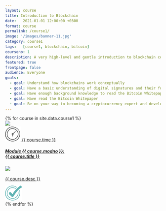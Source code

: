 ```yaml
---
layout: course
title: Introduction to Blockchain
date:   2021-01-01 12:00:00 +0300
format: course
permalink: /course1/
image: '/images/banner-11.jpg'
category: course1
tags:   [course1, blockchain, bitcoin]
courseno: 1
description: A very high-level and gentle introduction to blockchain concepts. This course gives you the tools you need to be able to read and understand the Bitcoin whitepaper.
featured: true
frontpage: false
audience: Everyone
goals:
  - goal: Understand how blockchains work conceptually
  - goal: Have a basic understanding of digital signatures and their function
  - goal: Have enough background knowledge to read the Bitcoin Whitepaper
  - goal: Have read the Bitcoin Whitepaper
  - goal: Be on your way to becoming a cryptocurrency expert and developer
---
```


<div class="modules">
  {% for course in site.data.course1 %}
    <a href="{{ course.url }}">
    <div class="module">
      <img src="/images/icons/{{ course.level }}-{{ course.type }}.svg" class="modulesvgs"/>
      <div class="moduleInner">
        <span class="moduleTime"><img src="/images/clock.svg"> {{ course.time }}</span>
        <h5 class="moduleHeading">Module {{ course.modno }}:<br />
          {{ course.title }}</h5>
        <img class="moduleLine" src="/images/icons/line-{{ course.level }}.svg" />
        <p>{{ course.desc }}</p>
        <span class="moduleTick" id="tickmark-{{ course.modno }}"><img src="/images/tickmark.svg"></span>
      </div>
    </div>
    </a>
  {% endfor %}
</div>

<script>

  function modulesCompleted() {
    let storedModules = JSON.parse(localStorage.getItem("modulesViewed"));
    for (let i = 0; i < storedModules.length; i++) {
      document.getElementById(`tickmark-${storedModules[i]}`).classList.add("tickShow");
    }
  }
  modulesCompleted();

</script>

